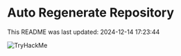 # Auto Regenerate Repository

This README was last updated: 2024-12-14 17:23:44

 ![TryHackMe](https://tryhackme.com/badge/533634)
